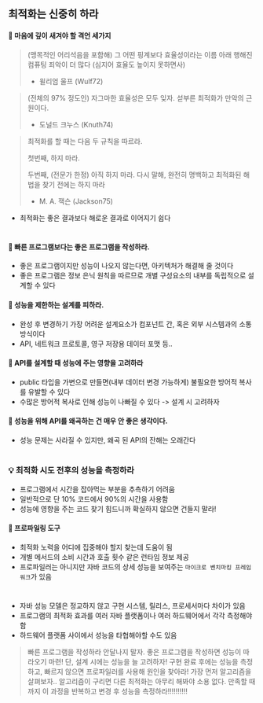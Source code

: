 ## 최적화는 신중히 하라

#### 👒 마음에 깊이 새겨야 할 격언 세가지

> (맹목적인 어리석음을 포함해) 그 어떤 핑계보다 효율성이라는 이름 아래 행해진 컴퓨팅 죄악이 더 많다 (심지어 효율도 높이지 못하면사)
> - 윌리엄 울프 (Wulf72)

> (전체의 97% 정도인) 자그마한 효율성은 모두 잊자. 섣부른 최적화가 만악의 근원이다.
> - 도널드 크누스 (Knuth74)

> 최적화를 할 때는 다음 두 규칙을 따르라.
>
> 첫번째, 하지 마라.
> 
> 두번째, (전문가 한정) 아직 하지 마라. 다시 말해, 완전히 명백하고 최적화된 해법을 찾기 전에는 하지 마라
> - M. A. 잭슨 (Jackson75)


- 최적화는 좋은 결과보다 해로운 결과로 이어지기 쉽다

#
#### 👒 빠른 프로그램보다는 좋은 프로그램을 작성하라.
- 좋은 프로그램이지만 성능이 나오지 않는다면, 아키텍처가 해결해 줄 것이다
- 좋은 프로그램은 정보 은닉 원칙을 따르므로 개별 구성요소의 내부를 독립적으로 설계할 수 있다

#### 👒 성능을 제한하는 설계를 피하라.
- 완성 후 변경하기 가장 어려운 설계요소가 컴포넌트 간, 혹은 외부 시스템과의 소통 방식이다
- API, 네트워크 프로토콜, 영구 저장용 데이터 포맷 등..

#### 👒 API를 설계할 때 성능에 주는 영향을 고려하라
- public 타입을 가변으로 만들면(내부 데이터 변경 가능하게) 불필요한 방어적 복사를 유발할 수 있다
- 수많은 방어적 복사로 인해 성능이 나빠질 수 있다 -> 설계 시 고려하자

#### 👒 성능을 위해 API를 왜곡하는 건 매우 안 좋은 생각이다.
- 성능 문제는 사라질 수 있지만, 왜곡 된 API의 잔해는 오래간다

#
### 💡 최적화 시도 전후의 성능을 측정하라
- 프로그램에서 시간을 잡아먹는 부분을 추측하기 어려움
- 일반적으로 단 10% 코드에서 90%의 시간을 사용함
- 성능에 영향을 주는 코드 찾기 힘드니까 확실하지 않으면 건들지 말라!

#### 👒 프로파일링 도구
- 최적화 노력을 어디에 집중해야 할지 찾는데 도움이 됨
- 개별 메서드의 소비 시간과 호출 횟수 같은 런타임 정보 제공
- 프로파일러는 아니지만 자바 코드의 상세 성능을 보여주는 `마이크로 벤치마킹 프레임워크`가 있음

#
- 자바 성능 모델은 정교하지 않고 구현 시스템, 릴리스, 프로세서마다 차이가 있음
- 프로그램의 최적화 효과를 여러 자바 플랫폼이나 여러 하드웨어에서 각각 측정해야함
- 하드웨어 플랫폼 사이에서 성능을 타협해야할 수도 있음

> 빠른 프로그램을 작성하라 안달나지 말자. 좋은 프로그램을 작성하면 성능이 따라오기 마련! 단, 설계 시에는 성능을 늘 고려하자! 구현 완료 후에는 성능을 측정하고, 빠르지 않으면
프로파일러를 사용해 원인을 찾아라! 가장 먼저 알고리즘을 살펴보자.. 알고리즘이 구리면 다른 최적화는 아무리 해봐야 소용 없다. 만족할 때 까지 이 과정을 반복하고 변경 후 성능을 측정하라!!!!!!!!!!
